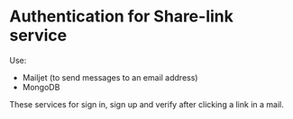 # Authentication for Share-link service

Use:
* Mailjet (to send messages to an email address)
* MongoDB

These services for sign in, sign up and verify after clicking a link in a mail.

